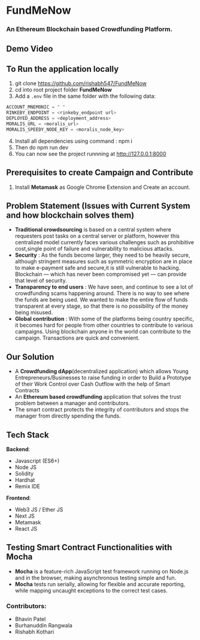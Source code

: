 # FundMeNow
### An Ethereum Blockchain based Crowdfunding Platform.

## Demo Video

## To Run the application locally

1. git clone https://github.com/rishabh547/FundMeNow
2. cd into root project folder **FundMeNow**
3. Add a `.env` file in the same folder with the following data:

```python
ACCOUNT_MNEMONIC = " "
RINKEBY_ENDPOINT = <rinkeby_endpoint url>
DEPLOYED_ADDRESS = <deployment_address>
MORALIS_URL = <moralis_url>
MORALIS_SPEEDY_NODE_KEY = <moralis_node_key>
```
4. Install all dependencies using command : npm i 
5. Then do npm run dev
6. You can now see the project runnning at http://127.0.0.1:8000


## Prerequisites to create Campaign and Contribute
1. Install **Metamask** as Google Chrome Extension and Create an account.

## Problem Statement (Issues with Current System and how blockchain solves them)

* **Traditional crowdsourcing** is based on a central system where requesters post tasks on a central server or platform, however this centralized model currently faces various challenges such as prohibitive cost,single point of failure and vulnerability to malicious attacks. 
* **Security** : As the funds become larger, they need to be heavily secure, although stringent measures such as symmetric encryption are in place to make e-payment safe and secure,it is still vulnerable to hacking. Blockchain — which has never been compromised yet — can provide that level of security.
* **Transparency to end users**  : We have seen, and continue to see a lot of crowdfunding scams happening around. There is no way to see where the funds are being used. We wanted to make the entire flow of funds transparent at every stage, so that there is no possibility of the money being misused.
* **Global contribution** : With some of the platforms being country specific, it becomes hard for people from other countries to contribute to various campaigns. Using blockchain anyone in the world can contribute to the campaign. Transactions are quick and convenient.


## Our Solution
- A **Crowdfunding dApp**(decentralized application) which allows Young Entrepreneurs/Businesses to raise funding in order to Build a Prototype of their Work
Control over Cash Outflow with the help of Smart Contracts
- An **Ethereum based crowdfunding** application that solves the trust problem between a manager and contributors. 
- The smart contract protects the integrity of contributors and stops the manager from directly spending the funds.

## Tech Stack

**Backend**:
- Javascript (ES6+)
- Node JS
- Solidity
- Hardhat
- Remix IDE

**Frontend**:
- Web3 JS / Ether JS
- Next JS
- Metamask
- React JS

## Testing Smart Contract Functionalities with Mocha
- **Mocha** is a feature-rich JavaScript test framework running on Node.js and in the browser, making asynchronous testing simple and fun. 
- **Mocha** tests run serially, allowing for flexible and accurate reporting, while mapping uncaught exceptions to the correct test cases.

### Contributors:
- Bhavin Patel
- Burhanuddin Rangwala
- Rishabh Kothari
